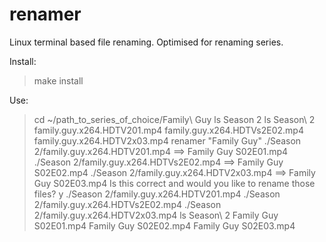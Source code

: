 renamer
=======

Linux terminal based file renaming. Optimised for renaming series.

Install:
> make install

Use:
> cd ~/path_to_series_of_choice/Family\ Guy
> ls
Season 2
> ls Season\ 2
family.guy.x264.HDTV201.mp4   family.guy.x264.HDTVs2E02.mp4
family.guy.x264.HDTV2x03.mp4
> renamer "Family Guy"
./Season 2/family.guy.x264.HDTV201.mp4 ==> Family Guy S02E01.mp4
./Season 2/family.guy.x264.HDTVs2E02.mp4 ==> Family Guy S02E02.mp4
./Season 2/family.guy.x264.HDTV2x03.mp4 ==> Family Guy S02E03.mp4
Is this correct and would you like to rename those files?
> y
./Season 2/family.guy.x264.HDTV201.mp4
./Season 2/family.guy.x264.HDTVs2E02.mp4
./Season 2/family.guy.x264.HDTV2x03.mp4
> ls Season\ 2
Family Guy S02E01.mp4  Family Guy S02E02.mp4  Family Guy S02E03.mp4

